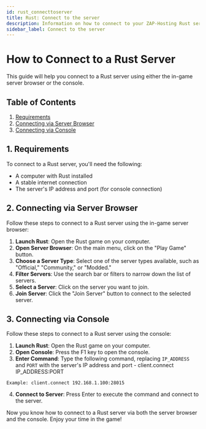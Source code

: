 ```yaml
---
id: rust_connecttoserver
title: Rust: Connect to the server
description: Information on how to connect to your ZAP-Hosting Rust server via console or server browser - ZAP-Hosting.com documentation
sidebar_label: Connect to the server
---
```

# How to Connect to a Rust Server

This guide will help you connect to a Rust server using either the in-game server browser or the console.

## Table of Contents

1. [Requirements](#requirements)
2. [Connecting via Server Browser](#connecting-via-server-browser)
3. [Connecting via Console](#connecting-via-console)

<a name="requirements"></a>
## 1. Requirements

To connect to a Rust server, you'll need the following:

- A computer with Rust installed
- A stable internet connection
- The server's IP address and port (for console connection)

<a name="connecting-via-server-browser"></a>
## 2. Connecting via Server Browser

Follow these steps to connect to a Rust server using the in-game server browser:

1. **Launch Rust**: Open the Rust game on your computer.
2. **Open Server Browser**: On the main menu, click on the "Play Game" button.
3. **Choose a Server Type**: Select one of the server types available, such as "Official," "Community," or "Modded."
4. **Filter Servers**: Use the search bar or filters to narrow down the list of servers.
5. **Select a Server**: Click on the server you want to join.
6. **Join Server**: Click the "Join Server" button to connect to the selected server.

<a name="connecting-via-console"></a>
## 3. Connecting via Console

Follow these steps to connect to a Rust server using the console:

1. **Launch Rust**: Open the Rust game on your computer.
2. **Open Console**: Press the F1 key to open the console.
3. **Enter Command**: Type the following command, replacing `IP_ADDRESS` and `PORT` with the server's IP address and port - client.connect IP_ADDRESS:PORT

```Example: client.connect 192.168.1.100:28015```


4. **Connect to Server**: Press Enter to execute the command and connect to the server.

Now you know how to connect to a Rust server via both the server browser and the console. Enjoy your time in the game!
